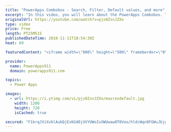 ```yaml
---
title: "PowerApps Combobox - Search, Filter, Default values, and more"
excerpt: "In this video, you will learn about the PowerApps Combobox. There are examples for configuring, searching, filtering, selected vs. selecteditems, default vs defaultitems, datasources, items, and more. Lots of things to learn on this control  For more help check out PowerApps911 https://www.powerapps911.com"
originalUrl: https://youtube.com/watch?v=pjs0ZsnJZXo
type: video
price: Free
length: PT25M51S
publishedDateTime: 2018-11-11T18:54:30Z
heat: 69

featuredContent: "<iframe width=\"800\" height=\"500\" frameborder=\"0\" src=\"https://www.youtube.com/embed/pjs0ZsnJZXo\" allow=\"accelerometer; autoplay; encrypted-media; gyroscope; picture-in-picture\" allowfullscreen></iframe>"

provider:
  name: PowerApps911
  domain: powerapps911.com

topics:
  - Power Apps

images:
  - url: https://i.ytimg.com/vi/pjs0ZsnJZXo/maxresdefault.jpg
    width: 1280
    height: 720
    isCached: true

secured: "F1krqJViXvblAubQjEvKGd0jUVYUWoIxXWUwaw8T0Voo/hldcWqn8FGWuJbjgeihj1NJD2cW0TToY0EYUYfC1HJiFsMHdPGMjrVh3O6XbhAR1BKM+SZ3P0GA2XK124nxCy7R/P6NrpGFb5g8MjIKTGSLsDzCbktpLMngeLqCxpdBX0e1V0AoMTXzdS02K2hvaY/sFiAU7IhZHGSZnt4ffWC8ab5E+z67CsiWL++o3gUPGvuZIva79tvoIXHYF8XZz7ZGG+PK/hiWniXXZEylv20yjlKp7t1TJ13RkbPUUF3jsvqSf5w++X/O1ObMhA3eVIhT+FqcEWRWMaKhQ28eMZgYLMrqjUNFchAU9A4hYwRO7g1o4LPMGQG7cXqyXjRXvGNAiynJ0CWutCZ9ilGKje5Z6XaIeYTBvI691fhCSA0=;iVIXcwi1EC1ZPI82P4X6sQ=="
---
```


